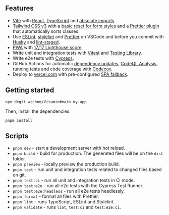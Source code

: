 ## Features

-   [Vite](https://vitejs.dev) with [React](https://reactjs.org),
    [TypeScript](https://www.typescriptlang.org) and
    [absolute imports](https://github.com/aleclarson/vite-tsconfig-paths).
-   [Tailwind CSS v3](https://tailwindcss.com) with a
    [basic reset for form styles](https://github.com/tailwindlabs/tailwindcss-forms)
    and a
    [Prettier plugin](https://github.com/tailwindlabs/prettier-plugin-tailwindcss)
    that automatically sorts classes.
-   Use [ESLint](https://eslint.org), [stylelint](https://stylelint.io) and
    [Prettier](https://prettier.io) on VSCode and before you commit with
    [Husky](https://github.com/typicode/husky) and
    [lint-staged](https://github.com/okonet/lint-staged).
-   [PWA](https://github.com/antfu/vite-plugin-pwa) with
    [17/17 Lighthouse score](https://web.dev/pwa-checklist/).
-   Write unit and integration tests with [Vitest](https://vitest.dev/) and
    [Testing Library](https://testing-library.com/).
-   Write e2e tests with [Cypress](https://www.cypress.io).
-   GitHub Actions for automatic [dependency updates](https://renovatebot.com/),
    [CodeQL Analysis](https://securitylab.github.com/tools/codeql), running
    tests and code coverage with [Codecov](https://about.codecov.io/).
-   Deploy to [vercel.com](https://vercel.com/) with pre-configured
    [SPA fallback](https://vercel.com/docs/configuration#routes/advanced/spa-fallback).

## Getting started

```
npx degit wtchnm/Vitamin#main my-app
```

Then, install the dependencies:

```
pnpm install
```

## Scripts

-   `pnpm dev` - start a development server with hot reload.
-   `pnpm build` - build for production. The generated files will be on the
    `dist` folder.
-   `pnpm preview` - locally preview the production build.
-   `pnpm test` - run unit and integration tests related to changed files based
    on git.
-   `pnpm test:ci` - run all unit and integration tests in CI mode.
-   `pnpm test:e2e` - run all e2e tests with the Cypress Test Runner.
-   `pnpm test:e2e:headless` - run all e2e tests headlessly.
-   `pnpm format` - format all files with Prettier.
-   `pnpm lint` - runs TypeScript, ESLint and Stylelint.
-   `pnpm validate` - runs `lint`, `test:ci` and `test:e2e:ci`.
